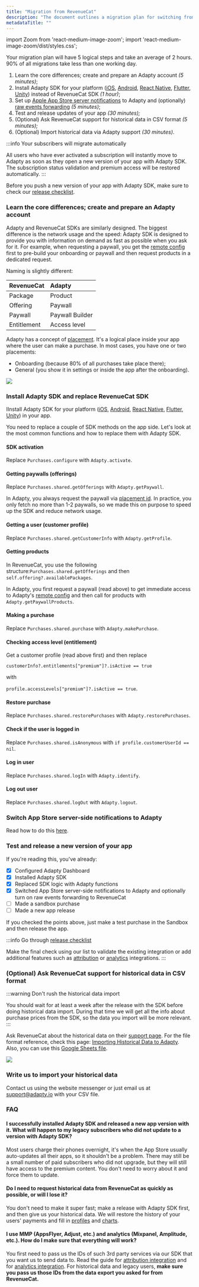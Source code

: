 ```yaml
---
title: "Migration from RevenueCat"
description: "The document outlines a migration plan for switching from RevenueCat SDK to Adapty SDK, which involves learning the core differences, installing Adapty SDK, switching App Store server-side notifications, testing and releasing a new app version, and optionally importing historical data."
metadataTitle: ""
---
```


import Zoom from 'react-medium-image-zoom';
import 'react-medium-image-zoom/dist/styles.css';

Your migration plan will have 5 logical steps and take an average of 2 hours. 90% of all migrations take less than one working day.

1. Learn the core differences; create and prepare an Adapty account _(5 minutes)_;
2. Install Adapty SDK for your platform ([iOS](sdk-installation-ios), [Android](sdk-installation-android), [React Native](/2.0/sdk-installation-reactnative), [Flutter](/2.0/sdk-installation-flutter), [Unity](/2.0/sdk-installation-unity)) instead of RevenueCat SDK _(1 hour)_;
3. Set up [Apple App Store server notifications](app-store-server-notifications) to Adapty and (optionally) [raw events forwarding](app-store-server-notifications#raw-events-forwarding) _(5 minutes)_;
4. Test and release updates of your app _(30 minutes);_
5. (Optional) Ask RevenueCat support for historical data in CSV format  _(5 minutes);_
6. (Optional) Import historical data via Adapty support _(30 minutes)_.

:::info
Your subscribers will migrate automatically

All users who have ever activated a subscription will instantly move to Adapty as soon as they open a new version of your app with Adapty SDK. The subscription status validation and premium access will be restored automatically.
:::

Before you push a new version of your app with Adapty SDK, make sure to check our [release сhecklist](release-checklist).

### Learn the core differences; create and prepare an Adapty account

Adapty and RevenueCat SDKs are similarly designed. The biggest difference is the network usage and the speed: Adapty SDK is designed to provide you with information on demand as fast as possible when you ask for it. For example, when requesting a paywall, you get the [remote config](customize-paywall-with-remote-config) first to pre-build your onboarding or paywall and then request products in a dedicated request.

Naming is slightly different:

| RevenueCat  | Adapty          |
| :---------- | :-------------- |
| Package     | Product         |
| Offering    | Paywall         |
| Paywall     | Paywall Builder |
| Entitlement | Access level    |

Adapty has a concept of [placement](placements). It's a logical place inside your app where the user can make a purchase. In most cases, you have one or two placements:

- Onboarding (because 80% of all purchases take place there);
- General (you show it in settings or inside the app after the onboarding).


<Zoom>
  <img src={require('./img/2406d97-image.png').default}
  style={{
    border: '1px solid #727272', /* border width and color */
    width: '300px', /* image width */
    display: 'block', /* for alignment */
    margin: '0 auto' /* center alignment */
  }}
/>
</Zoom>





### Install Adapty SDK and replace RevenueCat SDK

IInstall Adapty SDK for your platform ([iOS](sdk-installation-ios), [Android](sdk-installation-android), [React Native](/2.0/sdk-installation-reactnative), [Flutter](/2.0/sdk-installation-flutter), [Unity](/2.0/sdk-installation-unity)) in your app.

You need to replace a couple of SDK methods on the app side. Let's look at the most common functions and how to replace them with Adapty SDK.

#### SDK activation

Replace `Purchases.configure` with `Adapty.activate`.

#### Getting paywalls (offerings)

Replace `Purchases.shared.getOfferings` with `Adapty.getPaywall`. 

In Adapty, you always request the paywall via [placement id](placements). In practice, you only fetch no more than 1-2 paywalls, so we made this on purpose to speed up the SDK and reduce network usage.

#### Getting a user (customer profile)

Replace `Purchases.shared.getCustomerInfo` with `Adapty.getProfile`.

#### Getting products

In RevenueCat, you use the following structure:`Purchases.shared.getOfferings` and then `self.offering?.availablePackages`.

In Adapty, you first request a paywall (read above) to get immediate access to Adapty's [remote config](customize-paywall-with-remote-config) and then call for products with `Adapty.getPaywallProducts`.

#### Making a purchase

Replace `Purchases.shared.purchase` with `Adapty.makePurchase`.

#### Checking access level (entitlement)

Get a customer profile (read above first) and then replace 

`customerInfo?.entitlements["premium"]?.isActive == true`

with

`profile.accessLevels["premium"]?.isActive == true`.

#### Restore purchase

Replace `Purchases.shared.restorePurchases` with `Adapty.restorePurchases`.

#### Check if the user is logged in

Replace `Purchases.shared.isAnonymous` with `if profile.customerUserId == nil`.

#### Log in user

Replace `Purchases.shared.logIn` with `Adapty.identify`.

#### Log out user

Replace `Purchases.shared.logOut` with `Adapty.logout`.

### Switch App Store server-side notifications to Adapty

Read how to do this [here](migrate-to-adapty-from-another-solutions#changing-apple-server-notifications).

### Test and release a new version of your app

If you're reading this, you've already:

- [x] Configured Adapty Dashboard
- [x] Installed Adapty SDK
- [x] Replaced SDK logic with Adapty functions
- [x] Switched App Store server-side notifications to Adapty and optionally turn on raw events forwarding to RevenueCat
- [ ] Made a sandbox purchase
- [ ] Made a new app release

If you checked the points above, just make a test purchase in the Sandbox and then release the app.

:::info
Go through [release checklist](release-checklist)

Make the final check using our list to validate the existing integration or add additional features such as [attribution](attribution-integration) or [analytics](analytics-integration) integrations.
:::

### (Optional) Ask RevenueCat support for historical data in CSV format

:::warning
Don't rush the historical data import

You should wait for at least a week after the release with the SDK before doing historical data import. During that time we will get all the info about purchase prices from the SDK, so the data you import will be more relevant.
:::

Ask RevenueCat about the historical data on their [support page](https://app.revenuecat.com/settings/support). For the file format reference, check this page: [Importing Historical Data to Adapty](importing-historical-data-to-adapty). Also, you can use this [Google Sheets file](https://docs.google.com/spreadsheets/d/162LMI9D7-BP63Jkllj2AtpaD7FQFa0-V-Yht1U65Ojs/edit#gid=70701724).


<Zoom>
  <img src={require('./img/2bce57f-CleanShot_2022-03-16_at_15.40.072x.png').default}
  style={{
    border: '1px solid #727272', /* border width and color */
    width: '700px', /* image width */
    display: 'block', /* for alignment */
    margin: '0 auto' /* center alignment */
  }}
/>
</Zoom>





### Write us to import your historical data

Contact us using the website messenger or just email us at [support@adapty.io](mailto:support@adapty.io) with your CSV file.

### FAQ

#### I successfully installed Adapty SDK and released a new app version with it. What will happen to my legacy subscribers who did not update to a version with Adapty SDK?

Most users charge their phones overnight, it's when the App Store usually auto-updates all their apps, so it shouldn't be a problem. There may still be a small number of paid subscribers who did not upgrade, but they will still have access to the premium content. You don't need to worry about it and force them to update.

#### Do I need to request historical data from RevenueCat as quickly as possible, or will I lose it?

You don't need to make it super fast; make a release with Adapty SDK first, and then give us your historical data. We will restore the history of your users' payments and fill in [profiles](profiles-crm) and [charts](charts).

#### I use MMP (AppsFlyer, Adjust, etc.) and analytics (Mixpanel, Amplitude, etc.). How do I make sure that everything will work?

You first need to pass us the IDs of such 3rd party services via our SDK that you want us to send data to. Read the guide for [attribution integration](attribution-integration) and for [analytics integration](analytics-integration). For historical data and legacy users, **make sure you pass us those IDs from the data export you asked for from RevenueCat.**